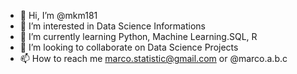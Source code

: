 - 👋 Hi, I’m @mkm181
- 👀 I’m interested in Data Science Informations 
- 🌱 I’m currently learning Python, Machine Learning.SQL, R
- 💞️ I’m looking to collaborate on Data Science Projects
- 📫 How to reach me marco.statistic@gmail.com or @marco.a.b.c

